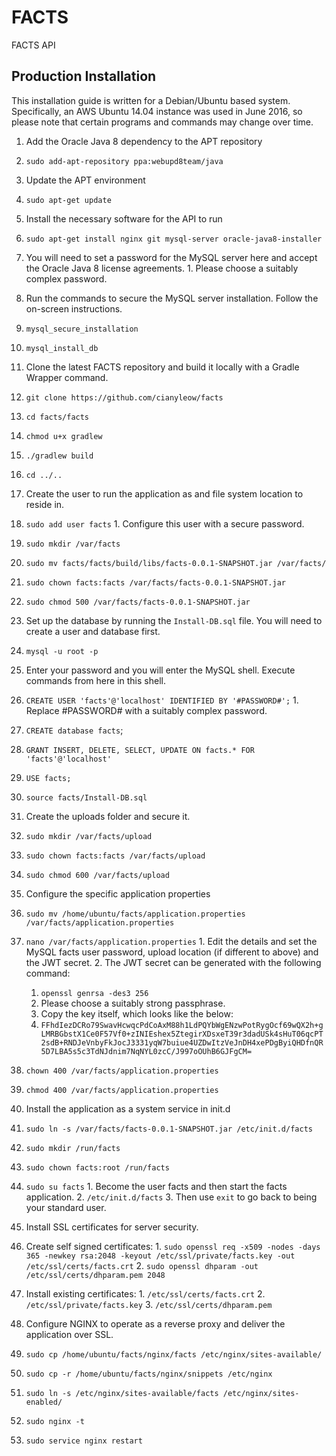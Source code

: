 # FACTS
FACTS API

Production Installation
------------
This installation guide is written for a Debian/Ubuntu based system. Specifically, an AWS Ubuntu 14.04 instance was used in June 2016, so please note that certain programs and commands may change over time.

1. Add the Oracle Java 8 dependency to the APT repository
  1. `sudo add-apt-repository ppa:webupd8team/java`

2. Update the APT environment
  1. `sudo apt-get update`

3. Install the necessary software for the API to run
  1. `sudo apt-get install nginx git mysql-server oracle-java8-installer`
  2. You will need to set a password for the MySQL server here and accept the Oracle Java 8 license agreements.
    1. Please choose a suitably complex password.

4. Run the commands to secure the MySQL server installation. Follow the on-screen instructions.
  1. `mysql_secure_installation`
  2. `mysql_install_db`
  
5. Clone the latest FACTS repository and build it locally with a Gradle Wrapper command.
  1. `git clone https://github.com/cianyleow/facts`
  2. `cd facts/facts`
  3. `chmod u+x gradlew`
  4. `./gradlew build`
  5. `cd ../..`

6. Create the user to run the application as and file system location to reside in.
  1. `sudo add user facts`
    1. Configure this user with a secure password.
  2. `sudo mkdir /var/facts`
  3. `sudo mv facts/facts/build/libs/facts-0.0.1-SNAPSHOT.jar /var/facts/`
  4. `sudo chown facts:facts /var/facts/facts-0.0.1-SNAPSHOT.jar`
  5. `sudo chmod 500 /var/facts/facts-0.0.1-SNAPSHOT.jar`

6. Set up the database by running the `Install-DB.sql` file. You will need to create a user and database first.
  1. `mysql -u root -p`
  2. Enter your password and you will enter the MySQL shell. Execute commands from here in this shell.
  3. `CREATE USER 'facts'@'localhost' IDENTIFIED BY '#PASSWORD#';`
    1. Replace #PASSWORD# with a suitably complex password.
  4. `CREATE database facts`;
  5. `GRANT INSERT, DELETE, SELECT, UPDATE ON facts.* FOR 'facts'@'localhost'`
  5. `USE facts;`
  6. `source facts/Install-DB.sql`

7. Create the uploads folder and secure it.
  1. `sudo mkdir /var/facts/upload`
  2. `sudo chown facts:facts /var/facts/upload`
  3. `sudo chmod 600 /var/facts/upload`

8. Configure the specific application properties
  1. `sudo mv /home/ubuntu/facts/application.properties /var/facts/application.properties`
  2. `nano /var/facts/application.properties`
    1. Edit the details and set the MySQL facts user password, upload location (if different to above) and the JWT secret. 
    2. The JWT secret can be generated with the following command:
      1. `openssl genrsa -des3 256`
        1. Please choose a suitably strong passphrase.
      2. Copy the key itself, which looks like the below:
        1. `FFhdIezDCRo79SwavHcwqcPdCoAxM88h1LdPQYbWgENzwPotRygOcf69wQX2h+gLMRBGbstX1Ce0F57Vf0+zINIEshex5ZtegirXDsxeT39r3dadUSk4sHuT06qcPT2sdB+RNDJeVnbyFkJocJ3331yqW7buiue4UZDwItzVeJnDH4xePDgByiQHDfnQR5D7LBA5s5c3TdNJdnim7NqNYL0zcC/J997oOUhB6GJFgCM=`
  3. `chown 400 /var/facts/application.properties`
  4. `chmod 400 /var/facts/application.properties`

9. Install the application as a system service in init.d
  1. `sudo ln -s /var/facts/facts-0.0.1-SNAPSHOT.jar /etc/init.d/facts`
  2. `sudo mkdir /run/facts`
  3. `sudo chown facts:root /run/facts`
  4. `sudo su facts`
    1. Become the user facts and then start the facts application.
    2. `/etc/init.d/facts`
    3. Then use `exit` to go back to being your standard user.

10. Install SSL certificates for server security.
  1. Create self signed certificates:
    1. `sudo openssl req -x509 -nodes -days 365 -newkey rsa:2048 -keyout /etc/ssl/private/facts.key -out /etc/ssl/certs/facts.crt`
    2. `sudo openssl dhparam -out /etc/ssl/certs/dhparam.pem 2048`
  2. Install existing certificates:
    1. `/etc/ssl/certs/facts.crt`
    2. `/etc/ssl/private/facts.key`
    3. `/etc/ssl/certs/dhparam.pem`

11. Configure NGINX to operate as a reverse proxy and deliver the application over SSL.
  1. `sudo cp /home/ubuntu/facts/nginx/facts /etc/nginx/sites-available/`
  2. `sudo cp -r /home/ubuntu/facts/nginx/snippets /etc/nginx`
  3. `sudo ln -s /etc/nginx/sites-available/facts /etc/nginx/sites-enabled/`
  4. `sudo nginx -t`
  5. `sudo service nginx restart`
